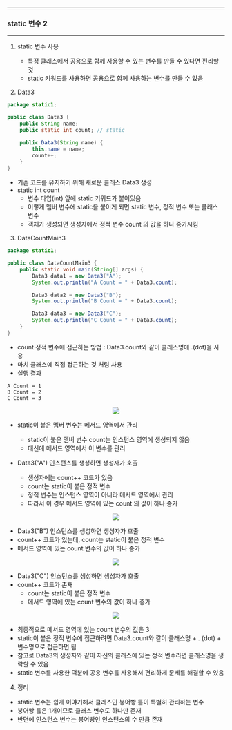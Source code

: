 -----
### static 변수 2
-----
1. static 변수 사용
   - 특정 클래스에서 공용으로 함께 사용할 수 있는 변수를 만들 수 있다면 편리할 것
   - static 키워드를 사용하면 공용으로 함께 사용하는 변수를 만들 수 있음

2. Data3
```java
package static1;

public class Data3 {
    public String name;
    public static int count; // static

    public Data3(String name) {
        this.name = name;
        count++;
    }
}
```
  - 기존 코드를 유지하기 위해 새로운 클래스 Data3 생성
  - static int count
    + 변수 타입(int) 앞에 static 키워드가 붙어있음
    + 이렇게 멤버 변수에 static을 붙이게 되면 static 변수, 정적 변수 또는 클래스 변수
    + 객체가 생성되면 생성자에서 정적 변수 count 의 값을 하나 증가시킴

3. DataCountMain3
```java
package static1;

public class DataCountMain3 {
    public static void main(String[] args) {
        Data3 data1 = new Data3("A");
        System.out.println("A Count = " + Data3.count);

        Data3 data2 = new Data3("B");
        System.out.println("B Count = " + Data3.count);

        Data3 data3 = new Data3("C");
        System.out.println("C Count = " + Data3.count);
    }
}
```
  - count 정적 변수에 접근하는 방법 : Data3.count와 같이 클래스명에 .(dot)을 사용
  - 마치 클래스에 직접 접근하는 것 처럼 사용
  - 실행 결과
```
A Count = 1
B Count = 2
C Count = 3
```
<div align="center">
<img src="https://github.com/user-attachments/assets/e90e96cd-b1b5-4811-87d4-feef7c4e8ccf">
</div>

  - static이 붙은 멤버 변수는 메서드 영역에서 관리
    + static이 붙은 멤버 변수 count는 인스턴스 영역에 생성되지 않음
    + 대신에 메서드 영역에서 이 변수를 관리

  - Data3("A") 인스턴스를 생성하면 생성자가 호출
    + 생성자에는 count++ 코드가 있음
    + count는 static이 붙은 정적 변수
    + 정적 변수는 인스턴스 영역이 아니라 메서드 영역에서 관리
    + 따라서 이 경우 메서드 영역에 있는 count 의 값이 하나 증가

<div align="center">
<img src="https://github.com/user-attachments/assets/790a6a8d-e32b-4b7f-a2e3-19be8c642f3e">
</div>

  - Data3("B") 인스턴스를 생성하면 생성자가 호출
  - count++ 코드가 있는데, count는 static이 붙은 정적 변수
  - 메서드 영역에 있는 count 변수의 값이 하나 증가

<div align="center">
<img src="https://github.com/user-attachments/assets/275ce28e-10c3-475a-934b-47f9fdf0c902">
</div>

  - Data3("C") 인스턴스를 생성하면 생성자가 호출
  - count++ 코드가 존재
    + count는 static이 붙은 정적 변수
    + 메서드 영역에 있는 count 변수의 값이 하나 증가

<div align="center">
<img src="https://github.com/user-attachments/assets/4fec6628-6c48-4031-bbd8-b5496b0df611">
</div>

  - 최종적으로 메서드 영역에 있는 count 변수의 값은 3
  - static이 붙은 정적 변수에 접근하려면 Data3.count와 같이 클래스명 + . (dot) + 변수명으로 접근하면 됨
  - 참고로 Data3의 생성자와 같이 자신의 클래스에 있는 정적 변수라면 클래스명을 생략할 수 있음
  - static 변수를 사용한 덕분에 공용 변수를 사용해서 편리하게 문제를 해결할 수 있음

4. 정리
  - static 변수는 쉽게 이야기해서 클래스인 붕어빵 틀이 특별히 관리하는 변수
  - 붕어빵 틀은 1개이므로 클래스 변수도 하나만 존재
  - 반면에 인스턴스 변수는 붕어빵인 인스턴스의 수 만큼 존재
